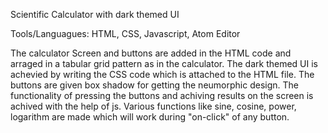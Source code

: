 Scientific Calculator with dark themed UI

Tools/Languagues: HTML, CSS, Javascript, Atom Editor

The calculator Screen and buttons are added in the HTML code and arraged in a tabular grid pattern as in the calculator.
The dark themed UI is achevied by writing the CSS code which is attached to the HTML file. The buttons are given box shadow for getting the neumorphic design.
The functionality of pressing the buttons and achiving results on the screen is achived with the help of js. Various functions like sine, cosine, power, logarithm are made which will work during "on-click" of any button. 
